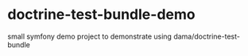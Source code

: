 # doctrine-test-bundle-demo
small symfony demo project to demonstrate using dama/doctrine-test-bundle
